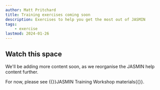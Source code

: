 ```yaml
---
author: Matt Pritchard
title: Training exercises coming soon
description: Exercises to help you get the most out of JASMIN
tags: 
    - exercise
lastmod: 2024-01-26
---
```


## Watch this space

We'll be adding more content soon, as we reorganise the JASMIN help content further.

For now, please see {{<link href="https://github.com/cedadev/jasmin-workshop">}}JASMIN Training Workshop materials{{</link>}}.
